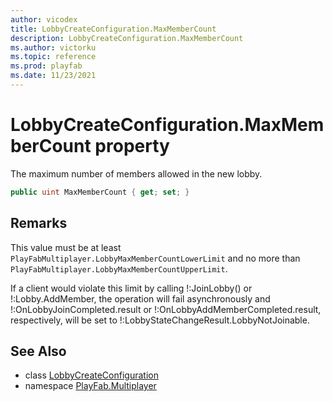 ```yaml
---
author: vicodex
title: LobbyCreateConfiguration.MaxMemberCount
description: LobbyCreateConfiguration.MaxMemberCount
ms.author: victorku
ms.topic: reference
ms.prod: playfab
ms.date: 11/23/2021
---
```


# LobbyCreateConfiguration.MaxMemberCount property

The maximum number of members allowed in the new lobby.

```csharp
public uint MaxMemberCount { get; set; }
```

## Remarks

This value must be at least `PlayFabMultiplayer.LobbyMaxMemberCountLowerLimit` and no more than `PlayFabMultiplayer.LobbyMaxMemberCountUpperLimit`.

If a client would violate this limit by calling !:JoinLobby() or !:Lobby.AddMember, the operation will fail asynchronously and !:OnLobbyJoinCompleted.result or !:OnLobbyAddMemberCompleted.result, respectively, will be set to !:LobbyStateChangeResult.LobbyNotJoinable.

## See Also

* class [LobbyCreateConfiguration](../LobbyCreateConfiguration.md)
* namespace [PlayFab.Multiplayer](../../PlayFabMultiplayerSDK.md)

